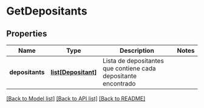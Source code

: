 # GetDepositants

## Properties
Name | Type | Description | Notes
------------ | ------------- | ------------- | -------------
**depositants** | [**list[Depositant]**](Depositant.md) | Lista de depositantes que contiene cada depositante encontrado | 

[[Back to Model list]](../README.md#documentation-for-models) [[Back to API list]](../README.md#documentation-for-api-endpoints) [[Back to README]](../README.md)

